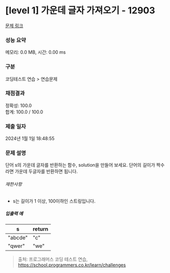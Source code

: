 # [level 1] 가운데 글자 가져오기 - 12903 

[문제 링크](https://school.programmers.co.kr/learn/courses/30/lessons/12903) 

### 성능 요약

메모리: 0.0 MB, 시간: 0.00 ms

### 구분

코딩테스트 연습 > 연습문제

### 채점결과

정확성: 100.0<br/>합계: 100.0 / 100.0

### 제출 일자

2024년 1월 1일 18:48:55

### 문제 설명

<p>단어 s의 가운데 글자를 반환하는 함수, solution을 만들어 보세요. 단어의 길이가 짝수라면 가운데 두글자를 반환하면 됩니다.</p>

<h6>재한사항</h6>

<ul>
<li>s는 길이가 1 이상, 100이하인 스트링입니다.</li>
</ul>

<h5>입출력 예</h5>
<table class="table">
        <thead><tr>
<th>s</th>
<th>return</th>
</tr>
</thead>
        <tbody><tr>
<td>"abcde"</td>
<td>"c"</td>
</tr>
<tr>
<td>"qwer"</td>
<td>"we"</td>
</tr>
</tbody>
      </table>

> 출처: 프로그래머스 코딩 테스트 연습, https://school.programmers.co.kr/learn/challenges